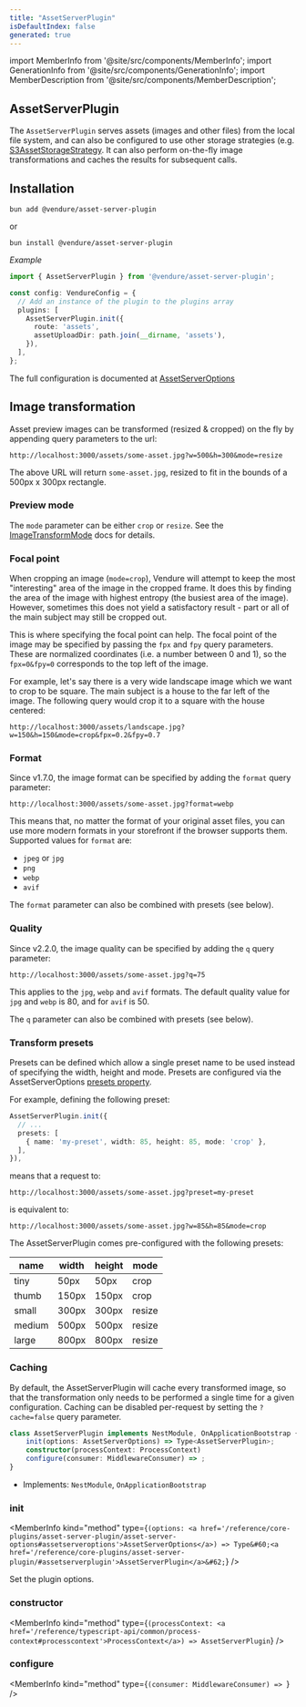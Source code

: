 ```yaml
---
title: "AssetServerPlugin"
isDefaultIndex: false
generated: true
---
```

<!-- This file was generated from the Vendure source. Do not modify. Instead, re-run the "docs:build" script -->
import MemberInfo from '@site/src/components/MemberInfo';
import GenerationInfo from '@site/src/components/GenerationInfo';
import MemberDescription from '@site/src/components/MemberDescription';


## AssetServerPlugin

<GenerationInfo sourceFile="packages/asset-server-plugin/src/plugin.ts" sourceLine="153" packageName="@vendure/asset-server-plugin" />

The `AssetServerPlugin` serves assets (images and other files) from the local file system, and can also be configured to use
other storage strategies (e.g. <a href='/reference/core-plugins/asset-server-plugin/s3asset-storage-strategy#s3assetstoragestrategy'>S3AssetStorageStrategy</a>. It can also perform on-the-fly image transformations
and caches the results for subsequent calls.

## Installation

`bun add @vendure/asset-server-plugin`

or

`bun install @vendure/asset-server-plugin`

*Example*

```ts
import { AssetServerPlugin } from '@vendure/asset-server-plugin';

const config: VendureConfig = {
  // Add an instance of the plugin to the plugins array
  plugins: [
    AssetServerPlugin.init({
      route: 'assets',
      assetUploadDir: path.join(__dirname, 'assets'),
    }),
  ],
};
```

The full configuration is documented at [AssetServerOptions](/reference/core-plugins/asset-server-plugin/asset-server-options)

## Image transformation

Asset preview images can be transformed (resized & cropped) on the fly by appending query parameters to the url:

`http://localhost:3000/assets/some-asset.jpg?w=500&h=300&mode=resize`

The above URL will return `some-asset.jpg`, resized to fit in the bounds of a 500px x 300px rectangle.

### Preview mode

The `mode` parameter can be either `crop` or `resize`. See the [ImageTransformMode](/reference/core-plugins/asset-server-plugin/image-transform-mode) docs for details.

### Focal point

When cropping an image (`mode=crop`), Vendure will attempt to keep the most "interesting" area of the image in the cropped frame. It does this
by finding the area of the image with highest entropy (the busiest area of the image). However, sometimes this does not yield a satisfactory
result - part or all of the main subject may still be cropped out.

This is where specifying the focal point can help. The focal point of the image may be specified by passing the `fpx` and `fpy` query parameters.
These are normalized coordinates (i.e. a number between 0 and 1), so the `fpx=0&fpy=0` corresponds to the top left of the image.

For example, let's say there is a very wide landscape image which we want to crop to be square. The main subject is a house to the far left of the
image. The following query would crop it to a square with the house centered:

`http://localhost:3000/assets/landscape.jpg?w=150&h=150&mode=crop&fpx=0.2&fpy=0.7`

### Format

Since v1.7.0, the image format can be specified by adding the `format` query parameter:

`http://localhost:3000/assets/some-asset.jpg?format=webp`

This means that, no matter the format of your original asset files, you can use more modern formats in your storefront if the browser
supports them. Supported values for `format` are:

* `jpeg` or `jpg`
* `png`
* `webp`
* `avif`

The `format` parameter can also be combined with presets (see below).

### Quality

Since v2.2.0, the image quality can be specified by adding the `q` query parameter:

`http://localhost:3000/assets/some-asset.jpg?q=75`

This applies to the `jpg`, `webp` and `avif` formats. The default quality value for `jpg` and `webp` is 80, and for `avif` is 50.

The `q` parameter can also be combined with presets (see below).

### Transform presets

Presets can be defined which allow a single preset name to be used instead of specifying the width, height and mode. Presets are
configured via the AssetServerOptions [presets property](/reference/core-plugins/asset-server-plugin/asset-server-options/#presets).

For example, defining the following preset:

```ts
AssetServerPlugin.init({
  // ...
  presets: [
    { name: 'my-preset', width: 85, height: 85, mode: 'crop' },
  ],
}),
```

means that a request to:

`http://localhost:3000/assets/some-asset.jpg?preset=my-preset`

is equivalent to:

`http://localhost:3000/assets/some-asset.jpg?w=85&h=85&mode=crop`

The AssetServerPlugin comes pre-configured with the following presets:

name | width | height | mode
-----|-------|--------|-----
tiny | 50px | 50px | crop
thumb | 150px | 150px | crop
small | 300px | 300px | resize
medium | 500px | 500px | resize
large | 800px | 800px | resize

### Caching
By default, the AssetServerPlugin will cache every transformed image, so that the transformation only needs to be performed a single time for
a given configuration. Caching can be disabled per-request by setting the `?cache=false` query parameter.

```ts title="Signature"
class AssetServerPlugin implements NestModule, OnApplicationBootstrap {
    init(options: AssetServerOptions) => Type<AssetServerPlugin>;
    constructor(processContext: ProcessContext)
    configure(consumer: MiddlewareConsumer) => ;
}
```
* Implements: <code>NestModule</code>, <code>OnApplicationBootstrap</code>



<div className="members-wrapper">

### init

<MemberInfo kind="method" type={`(options: <a href='/reference/core-plugins/asset-server-plugin/asset-server-options#assetserveroptions'>AssetServerOptions</a>) => Type&#60;<a href='/reference/core-plugins/asset-server-plugin/#assetserverplugin'>AssetServerPlugin</a>&#62;`}   />

Set the plugin options.
### constructor

<MemberInfo kind="method" type={`(processContext: <a href='/reference/typescript-api/common/process-context#processcontext'>ProcessContext</a>) => AssetServerPlugin`}   />


### configure

<MemberInfo kind="method" type={`(consumer: MiddlewareConsumer) => `}   />




</div>
